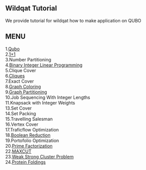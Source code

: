 Wildqat Tutorial
--------------------
We provide tutorial for wildqat how to make application on QUBO  


MENU
--------------------
1.<a href="tutorial001_qubo_en.ipynb">Qubo</a>  
2.<a href="tutorial002_one_plus_one_en.ipynb">1+1</a>  
3.Number Partitioning  
4.<a href="tutorial004_BIL_en.ipynb">Binary Integer Linear Programming</a>  
5.Clique Cover  
6.<a href="tutorial006_cliques_en.ipynb">Cliques</a>  
7.Exact Cover  
8.<a href="tutorial008_graph_coloring_en.ipynb">Graph Coloring</a>  
9.<a href="tutorial009_graph_partitioning_en.ipynb">Graph Partitioning</a>  
10.Job Sequencing With Integer Lengths  
11.Knapsack with Integer Weights  
13.Set Cover  
14.Set Packing  
15.Travelling Salesman  
16.Vertex Cover  
17.Traficflow Optimization  
18.<a href="tutorial018_boolean_reduction_en.ipynb">Boolean Reduction</a>  
19.Portofolio Optimization  
20.<a href="tutorial020_prime_factorization_en.ipynb">Prime Factorization</a>  
22.<a href="tutorial022_maxcut_en.ipynb">MAXCUT</a>  
23.<a href="tutorial023_weak_strong_cluster_en.ipynb">Weak Strong Cluster Problem</a>  
24.<a href="tutorial024_protein_foldings_en.ipynb">Protein Foldings</a>  
